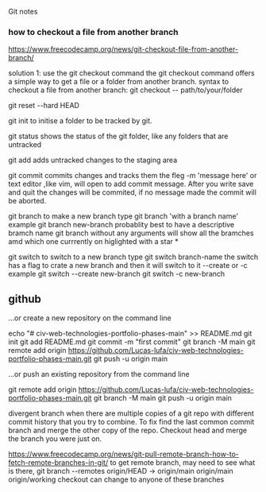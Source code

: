 Git notes

### how to checkout a file from another branch
https://www.freecodecamp.org/news/git-checkout-file-from-another-branch/

solution 1: use the git checkout command
the git checkout command offers a simple way to get a file or a folder from another branch.
syntax to checkout a file from another branch:
git checkout <other-branch> -- path/to/your/folder

git reset --hard HEAD

git init
to initise a folder to be tracked by git.

git status
shows the status of the git folder, like any folders that are untracked

git add
adds untracked changes to the staging area

git commit
commits changes and tracks them
the fleg -m 'message here'
or text editor ,like vim, will open to add commit message.
After you write save and quit the changes will be commited, if no message made the commit will be aborted.

git branch
to make a new branch type git branch 'with a branch name' example
git branch new-branch
probablity best to have a descriptive bramch name
git branch without any arguments will show all the bramches amd which one currrently on higlighted with a star *

git switch
to switch to a new branch type git switch branch-name
the switch has a flag to crate a new branch and then it will switch to it --create or -c example
git switch --create new-branch
git switch -c new-branch

## github

…or create a new repository on the command line

echo "# civ-web-technologies-portfolio-phases-main" >> README.md
git init
git add README.md
git commit -m "first commit"
git branch -M main
git remote add origin https://github.com/Lucas-lufa/civ-web-technologies-portfolio-phases-main.git
git push -u origin main

…or push an existing repository from the command line

git remote add origin https://github.com/Lucas-lufa/civ-web-technologies-portfolio-phases-main.git
git branch -M main
git push -u origin main

divergent branch when there are multiple copies of a git repo with different commit history that you try to combine. To fix find the last common commit branch and merge the other copy of the repo. Checkout head and merge the branch you were just on.

https://www.freecodecamp.org/news/git-pull-remote-branch-how-to-fetch-remote-branches-in-git/
to get remote branch, may need to see what is there,
 git branch --remotes 
  origin/HEAD -> origin/main
  origin/main
  origin/working
checkout can change to anyone of these branches
